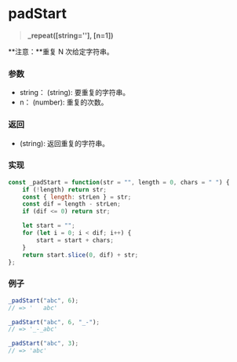 # padStart

> <b>_repeat([string=''], [n=1])</b>

**注意：**重复 N 次给定字符串。

### 参数

* string： (string): 要重复的字符串。
* n： (number): 重复的次数。

### 返回

* (string): 返回重复的字符串。

### 实现

```js
const _padStart = function(str = "", length = 0, chars = " ") {
    if (!length) return str;
    const { length: strLen } = str;
    const dif = length - strLen;
    if (dif <= 0) return str;

    let start = "";
    for (let i = 0; i < dif; i++) {
        start = start + chars;
    }
    return start.slice(0, dif) + str;
};
```

### 例子

```js
_padStart("abc", 6);
// => '   abc'

_padStart("abc", 6, "_-");
// => '_-_abc'

_padStart("abc", 3);
// => 'abc'
```